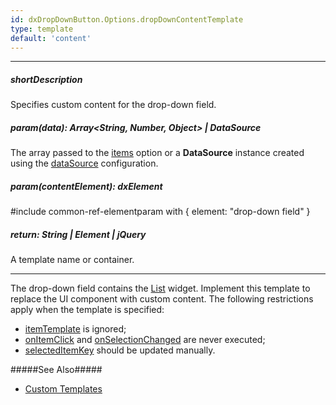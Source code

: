 ```yaml
---
id: dxDropDownButton.Options.dropDownContentTemplate
type: template
default: 'content'
---
```

---
##### shortDescription
Specifies custom content for the drop-down field.

##### param(data): Array<String, Number, Object> | DataSource
The array passed to the [items](/api-reference/10%20UI%20Widgets/dxDropDownButton/1%20Configuration/items '/Documentation/ApiReference/UI_Widgets/dxDropDownButton/Configuration/items/') option or a **DataSource** instance created using the [dataSource](/api-reference/10%20UI%20Widgets/dxDropDownButton/1%20Configuration/dataSource.md '/Documentation/ApiReference/UI_Widgets/dxDropDownButton/Configuration/#dataSource') configuration.

##### param(contentElement): dxElement
#include common-ref-elementparam with { element: "drop-down field" }

##### return: String | Element | jQuery
A template name or container.

---
The drop-down field contains the [List](https://js.devexpress.com/Demos/WidgetsGallery/Demo/List/ListEditingAndAPI) widget. Implement this template to replace the UI component with custom content. The following restrictions apply when the template is specified:

- [itemTemplate](/api-reference/10%20UI%20Widgets/dxDropDownButton/1%20Configuration/itemTemplate.md '/Documentation/ApiReference/UI_Widgets/dxDropDownButton/Configuration/#itemTemplate') is ignored;
- [onItemClick](/api-reference/10%20UI%20Widgets/dxDropDownButton/1%20Configuration/onItemClick.md '/Documentation/ApiReference/UI_Widgets/dxDropDownButton/Configuration/#onItemClick') and [onSelectionChanged](/api-reference/10%20UI%20Widgets/dxDropDownButton/1%20Configuration/onSelectionChanged.md '/Documentation/ApiReference/UI_Widgets/dxDropDownButton/Configuration/#onSelectionChanged') are never executed;
- [selectedItemKey](/api-reference/10%20UI%20Widgets/dxDropDownButton/1%20Configuration/selectedItemKey.md '/Documentation/ApiReference/UI_Widgets/dxDropDownButton/Configuration/#selectedItemKey') should be updated manually.

#####See Also#####
- [Custom Templates](/concepts/05%20Widgets/zz%20Common/30%20Templates/10%20Custom%20Templates.md '/Documentation/Guide/Widgets/Common/Templates/#Custom_Templates')